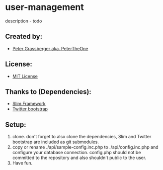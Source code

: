 user-management
===============
description - todo

Created by:
-----------
- [Peter Grassberger aka. PeterTheOne](http://petergrassberger.com)

License:
--------
- [MIT License](http://www.opensource.org/licenses/mit-license.php)

Thanks to (Dependencies):
-------------------------
- [Slim Framework](https://github.com/codeguy/Slim)
- [Twitter bootstrap](https://github.com/twbs/bootstrap)

Setup:
------
1. clone. don't forget to also clone the dependencies, Slim and Twitter
bootstrap are included as git submodules.
2. copy or rename ./api/sample-config.inc.php to ./api/config.inc.php and
configure your database connection. config.php should not be committed to the
repository and also shouldn't public to the user.
3. Have fun.
